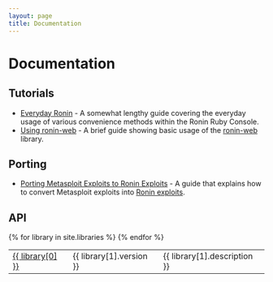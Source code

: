 ```yaml
---
layout: page
title: Documentation
---
```


# Documentation

## Tutorials

* [Everyday Ronin](tutorials/everyday_ronin.html) - 
  A somewhat lengthy guide covering the everyday usage of various
  convenience methods within the Ronin Ruby Console.
* [Using ronin-web](tutorials/using_ronin_web.html) -
  A brief guide showing basic usage of the [ronin-web] library.

[ronin-web]: https://github.com/ronin-rb/ronin-web#readme

## Porting

* [Porting Metasploit Exploits to Ronin Exploits](porting/metasploit_exploits_to_ronin_exploits.html) -
  A guide that explains how to convert Metasploit exploits into
  [Ronin exploits][ronin-exploits].

[ronin-exploits]: https://github.com/ronin-rb/ronin-exploits#readme

## API

<table class="table">
  <tbody>
  {% for library in site.libraries %}
    <tr>
      <td>
        <a href="/docs/{{ library[0] }}/">{{ library[0] }}</a>
      </td>
      <td>{{ library[1].version }}</td>
      <td>{{ library[1].description }}</td>
    </tr>
  {% endfor %}
  </tbody>
</table>
